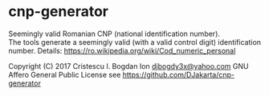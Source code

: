 # cnp-generator
Seemingly valid Romanian CNP (national identification number).  
The tools generate a seemingly valid (with a valid control digit) identification number. Details: https://ro.wikipedia.org/wiki/Cod_numeric_personal

Copyright (C) 2017 Cristescu I. Bogdan Ion
djbogdy3x@yahoo.com
GNU Affero General Public License
see https://github.com/DJakarta/cnp-generator
